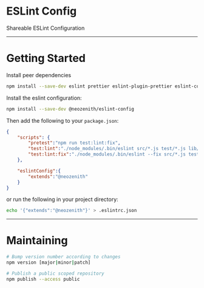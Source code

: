 # ESLint Config

Shareable ESLint Configuration

----
# Getting Started

Install peer dependencies

```bash
npm install --save-dev eslint prettier eslint-plugin-prettier eslint-config-prettier
```

Install the eslint configuration:

```bash
npm install --save-dev @neozenith/eslint-config
```

Then add the following to your `package.json`:


```json
{
	"scripts": {
		"pretest":"npm run test:lint:fix",
		"test:lint":"./node_modules/.bin/eslint src/*.js test/*.js lib/*.js",
		"test:lint:fix":"./node_modules/.bin/eslint --fix src/*.js test/*.js lib/*.js"
	},

	"eslintConfig":{
		"extends":"@neozenith"
	}
}
```

or run the following in your project directory:

```bash
echo '{"extends":"@neozenith"}' > .eslintrc.json
```



----
# Maintaining

```bash
# Bump version number according to changes
npm version [major|minor|patch]

# Publish a public scoped repository
npm publish --access public
```
